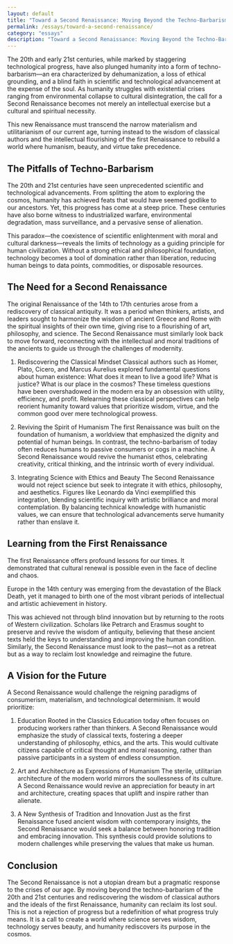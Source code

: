 ```yaml
---
layout: default
title: "Toward a Second Renaissance: Moving Beyond the Techno-Barbarism of Modernity"
permalink: /essays/toward-a-second-renaissance/
category: "essays"
description: "Toward a Second Renaissance: Moving Beyond the Techno-Barbarism of Modernity"
---
```

The 20th and early 21st centuries, while marked by staggering technological progress, have also plunged humanity into a form of techno-barbarism—an era characterized by dehumanization, a loss of ethical grounding, and a blind faith in scientific and technological advancement at the expense of the soul. As humanity struggles with existential crises ranging from environmental collapse to cultural disintegration, the call for a Second Renaissance becomes not merely an intellectual exercise but a cultural and spiritual necessity.

This new Renaissance must transcend the narrow materialism and utilitarianism of our current age, turning instead to the wisdom of classical authors and the intellectual flourishing of the first Renaissance to rebuild a world where humanism, beauty, and virtue take precedence.

## The Pitfalls of Techno-Barbarism

The 20th and 21st centuries have seen unprecedented scientific and technological advancements. From splitting the atom to exploring the cosmos, humanity has achieved feats that would have seemed godlike to our ancestors. Yet, this progress has come at a steep price. These centuries have also borne witness to industrialized warfare, environmental degradation, mass surveillance, and a pervasive sense of alienation.

This paradox—the coexistence of scientific enlightenment with moral and cultural darkness—reveals the limits of technology as a guiding principle for human civilization. Without a strong ethical and philosophical foundation, technology becomes a tool of domination rather than liberation, reducing human beings to data points, commodities, or disposable resources.


## The Need for a Second Renaissance

The original Renaissance of the 14th to 17th centuries arose from a rediscovery of classical antiquity. It was a period when thinkers, artists, and leaders sought to harmonize the wisdom of ancient Greece and Rome with the spiritual insights of their own time, giving rise to a flourishing of art, philosophy, and science. The Second Renaissance must similarly look back to move forward, reconnecting with the intellectual and moral traditions of the ancients to guide us through the challenges of modernity.

1. Rediscovering the Classical Mindset
   Classical authors such as Homer, Plato, Cicero, and Marcus Aurelius explored fundamental questions about human existence: What does it mean to live a good life? What is justice? What is our place in the cosmos? These timeless questions have been overshadowed in the modern era by an obsession with utility, efficiency, and profit. Relearning these classical perspectives can help reorient humanity toward values that prioritize wisdom, virtue, and the common good over mere technological prowess.

2. Reviving the Spirit of Humanism
   The first Renaissance was built on the foundation of humanism, a worldview that emphasized the dignity and potential of human beings. In contrast, the techno-barbarism of today often reduces humans to passive consumers or cogs in a machine. A Second Renaissance would revive the humanist ethos, celebrating creativity, critical thinking, and the intrinsic worth of every individual.

3. Integrating Science with Ethics and Beauty
   The Second Renaissance would not reject science but seek to integrate it with ethics, philosophy, and aesthetics. Figures like Leonardo da Vinci exemplified this integration, blending scientific inquiry with artistic brilliance and moral contemplation. By balancing technical knowledge with humanistic values, we can ensure that technological advancements serve humanity rather than enslave it.


## Learning from the First Renaissance

The first Renaissance offers profound lessons for our times. It demonstrated that cultural renewal is possible even in the face of decline and chaos.

Europe in the 14th century was emerging from the devastation of the Black Death, yet it managed to birth one of the most vibrant periods of intellectual and artistic achievement in history.

This was achieved not through blind innovation but by returning to the roots of Western civilization. Scholars like Petrarch and Erasmus sought to preserve and revive the wisdom of antiquity, believing that these ancient texts held the keys to understanding and improving the human condition. Similarly, the Second Renaissance must look to the past—not as a retreat but as a way to reclaim lost knowledge and reimagine the future.

## A Vision for the Future

A Second Renaissance would challenge the reigning paradigms of consumerism, materialism, and technological determinism. It would prioritize:

1. Education Rooted in the Classics
   Education today often focuses on producing workers rather than thinkers. A Second Renaissance would emphasize the study of classical texts, fostering a deeper understanding of philosophy, ethics, and the arts. This would cultivate citizens capable of critical thought and moral reasoning, rather than passive participants in a system of endless consumption.

2. Art and Architecture as Expressions of Humanism
   The sterile, utilitarian architecture of the modern world mirrors the soullessness of its culture. A Second Renaissance would revive an appreciation for beauty in art and architecture, creating spaces that uplift and inspire rather than alienate.

3. A New Synthesis of Tradition and Innovation
   Just as the first Renaissance fused ancient wisdom with contemporary insights, the Second Renaissance would seek a balance between honoring tradition and embracing innovation. This synthesis could provide solutions to modern challenges while preserving the values that make us human.

## Conclusion

The Second Renaissance is not a utopian dream but a pragmatic response to the crises of our age. By moving beyond the techno-barbarism of the 20th and 21st centuries and rediscovering the wisdom of classical authors and the ideals of the first Renaissance, humanity can reclaim its lost soul. This is not a rejection of progress but a redefinition of what progress truly means. It is a call to create a world where science serves wisdom, technology serves beauty, and humanity rediscovers its purpose in the cosmos.

